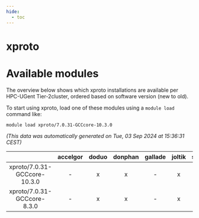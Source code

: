 ```yaml
---
hide:
  - toc
---
```


xproto
======

# Available modules


The overview below shows which xproto installations are available per HPC-UGent Tier-2cluster, ordered based on software version (new to old).

To start using xproto, load one of these modules using a `module load` command like:

```shell
module load xproto/7.0.31-GCCcore-10.3.0
```

*(This data was automatically generated on Tue, 03 Sep 2024 at 15:36:31 CEST)*  

| |accelgor|doduo|donphan|gallade|joltik|shinx|skitty|
| :---: | :---: | :---: | :---: | :---: | :---: | :---: | :---: |
|xproto/7.0.31-GCCcore-10.3.0|-|x|x|-|x|-|x|
|xproto/7.0.31-GCCcore-8.3.0|-|x|x|-|x|-|x|
